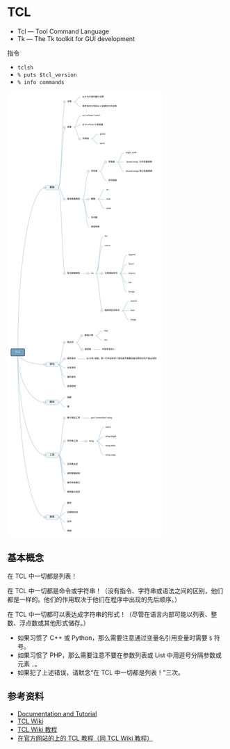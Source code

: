 # TCL

- Tcl — Tool Command Language
- Tk — The Tk toolkit for GUI development

指令

- `tclsh`
- `% puts $tcl_version`
- `% info commands`

![TCL 编程语言导图](general.svg)

## 基本概念

在 TCL 中一切都是列表！

在 TCL 中一切都是命令或字符串！（没有指令、字符串或语法之间的区别，他们都是一样的。他们的作用取决于他们在程序中出现的先后顺序。）

在 TCL 中一切都可以表达成字符串的形式！（尽管在语言内部可能以列表、整数、浮点数或其他形式储存。）

- 如果习惯了 C++ 或 Python，那么需要注意通过变量名引用变量时需要 `$` 符号。
- 如果习惯了 PHP，那么需要注意不要在参数列表或 List 中用逗号分隔参数或元素 `,`。
- 如果犯了上述错误，请默念“在 TCL 中一切都是列表！”三次。

## 参考资料

- [Documentation and Tutorial](https://core.tcl-lang.org/docs.html)
- [TCL Wiki](https://wiki.tcl-lang.org/welcome)
- [TCL Wiki 教程](https://wiki.tcl-lang.org/page/Tcl+Tutorial+Lesson+0)
- [在官方网站的上的 TCL 教程（同 TCL Wiki 教程）](https://www.tcl.tk/man/tcl8.5/tutorial/tcltutorial.html)
